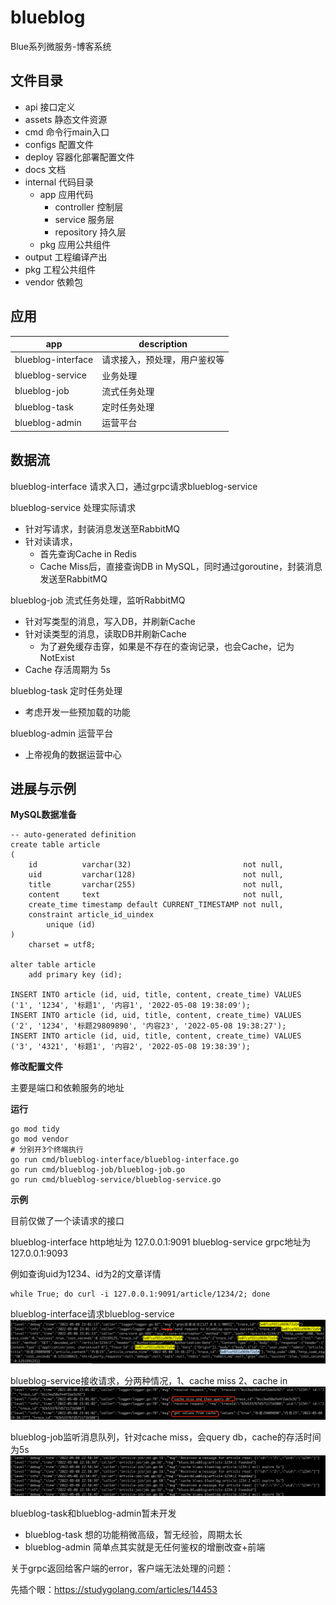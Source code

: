 # blueblog

Blue系列微服务-博客系统

## 文件目录

- api 接口定义
- assets 静态文件资源
- cmd 命令行main入口
- configs 配置文件
- deploy 容器化部署配置文件
- docs 文档
- internal 代码目录
    - app 应用代码
        - controller 控制层
        - service 服务层
        - repository 持久层
    - pkg 应用公共组件
- output 工程编译产出
- pkg 工程公共组件
- vendor 依赖包

## 应用

| app | description |
| --- | --- |
| blueblog-interface | 请求接入，预处理，用户鉴权等 |
| blueblog-service | 业务处理 |
| blueblog-job | 流式任务处理 |
| blueblog-task | 定时任务处理 |
| blueblog-admin | 运营平台 |

## 数据流

blueblog-interface 请求入口，通过grpc请求blueblog-service


blueblog-service 处理实际请求
- 针对写请求，封装消息发送至RabbitMQ
- 针对读请求，
  - 首先查询Cache in Redis
  - Cache Miss后，直接查询DB in MySQL，同时通过goroutine，封装消息发送至RabbitMQ

blueblog-job 流式任务处理，监听RabbitMQ
- 针对写类型的消息，写入DB，并刷新Cache
- 针对读类型的消息，读取DB并刷新Cache
  - 为了避免缓存击穿，如果是不存在的查询记录，也会Cache，记为NotExist
- Cache 存活周期为 5s

blueblog-task 定时任务处理
- 考虑开发一些预加载的功能

blueblog-admin 运营平台
- 上帝视角的数据运营中心

## 进展与示例

**MySQL数据准备**

```mysql
-- auto-generated definition
create table article
(
    id          varchar(32)                         not null,
    uid         varchar(128)                        not null,
    title       varchar(255)                        not null,
    content     text                                not null,
    create_time timestamp default CURRENT_TIMESTAMP not null,
    constraint article_id_uindex
        unique (id)
)
    charset = utf8;

alter table article
    add primary key (id);

INSERT INTO article (id, uid, title, content, create_time) VALUES ('1', '1234', '标题1', '内容1', '2022-05-08 19:38:09');
INSERT INTO article (id, uid, title, content, create_time) VALUES ('2', '1234', '标题29809890', '内容23', '2022-05-08 19:38:27');
INSERT INTO article (id, uid, title, content, create_time) VALUES ('3', '4321', '标题1', '内容2', '2022-05-08 19:38:39');
```

**修改配置文件**

主要是端口和依赖服务的地址

**运行**

```shell
go mod tidy
go mod vendor
# 分别开3个终端执行
go run cmd/blueblog-interface/blueblog-interface.go
go run cmd/blueblog-job/blueblog-job.go
go run cmd/blueblog-service/blueblog-service.go
```

**示例**

目前仅做了一个读请求的接口

blueblog-interface http地址为 127.0.0.1:9091
blueblog-service grpc地址为 127.0.0.1:9093

例如查询uid为1234、id为2的文章详情

```shell
while True; do curl -i 127.0.0.1:9091/article/1234/2; done
```

blueblog-interface请求blueblog-service
![img.png](assets/imgs/img.png)

blueblog-service接收请求，分两种情况，1、cache miss 2、cache in
![img_1.png](assets/imgs/img_1.png)

blueblog-job监听消息队列，针对cache miss，会query db，cache的存活时间为5s
![img_2.png](assets/imgs/img_2.png)

blueblog-task和blueblog-admin暂未开发
- blueblog-task 想的功能稍微高级，暂无经验，周期太长
- blueblog-admin 简单点其实就是无任何鉴权的增删改查+前端

关于grpc返回给客户端的error，客户端无法处理的问题：

先插个眼：https://studygolang.com/articles/14453